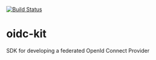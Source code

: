 [![Build Status](https://travis-ci.org/ennersk/oidc-kit.svg?branch=master)](https://travis-ci.org/ennersk/oidc-kit)

# oidc-kit
SDK for developing a federated OpenId Connect Provider
